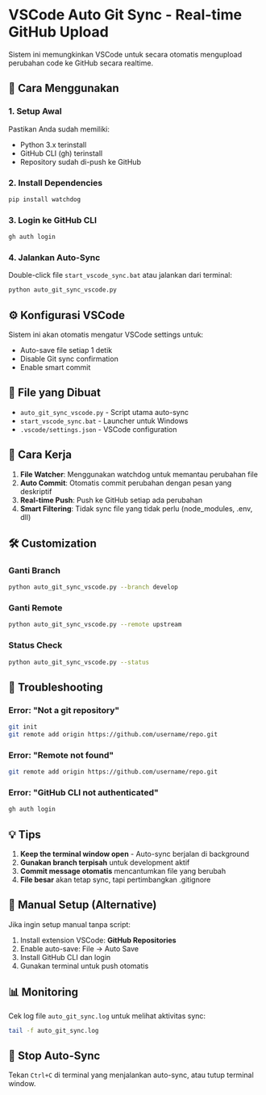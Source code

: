 # VSCode Auto Git Sync - Real-time GitHub Upload

Sistem ini memungkinkan VSCode untuk secara otomatis mengupload perubahan code ke GitHub secara realtime.

## 🚀 Cara Menggunakan

### 1. Setup Awal

Pastikan Anda sudah memiliki:

- Python 3.x terinstall
- GitHub CLI (gh) terinstall
- Repository sudah di-push ke GitHub

### 2. Install Dependencies

```bash
pip install watchdog
```

### 3. Login ke GitHub CLI

```bash
gh auth login
```

### 4. Jalankan Auto-Sync

Double-click file `start_vscode_sync.bat` atau jalankan dari terminal:

```bash
python auto_git_sync_vscode.py
```

## ⚙️ Konfigurasi VSCode

Sistem ini akan otomatis mengatur VSCode settings untuk:

- Auto-save file setiap 1 detik
- Disable Git sync confirmation
- Enable smart commit

## 📁 File yang Dibuat

- `auto_git_sync_vscode.py` - Script utama auto-sync
- `start_vscode_sync.bat` - Launcher untuk Windows
- `.vscode/settings.json` - VSCode configuration

## 🔄 Cara Kerja

1. **File Watcher**: Menggunakan watchdog untuk memantau perubahan file
2. **Auto Commit**: Otomatis commit perubahan dengan pesan yang deskriptif
3. **Real-time Push**: Push ke GitHub setiap ada perubahan
4. **Smart Filtering**: Tidak sync file yang tidak perlu (node_modules, .env, dll)

## 🛠️ Customization

### Ganti Branch

```bash
python auto_git_sync_vscode.py --branch develop
```

### Ganti Remote

```bash
python auto_git_sync_vscode.py --remote upstream
```

### Status Check

```bash
python auto_git_sync_vscode.py --status
```

## 🚨 Troubleshooting

### Error: "Not a git repository"

```bash
git init
git remote add origin https://github.com/username/repo.git
```

### Error: "Remote not found"

```bash
git remote add origin https://github.com/username/repo.git
```

### Error: "GitHub CLI not authenticated"

```bash
gh auth login
```

## 💡 Tips

1. **Keep the terminal window open** - Auto-sync berjalan di background
2. **Gunakan branch terpisah** untuk development aktif
3. **Commit message otomatis** mencantumkan file yang berubah
4. **File besar** akan tetap sync, tapi pertimbangkan .gitignore

## 🔧 Manual Setup (Alternative)

Jika ingin setup manual tanpa script:

1. Install extension VSCode: **GitHub Repositories**
2. Enable auto-save: File → Auto Save
3. Install GitHub CLI dan login
4. Gunakan terminal untuk push otomatis

## 📊 Monitoring

Cek log file `auto_git_sync.log` untuk melihat aktivitas sync:

```bash
tail -f auto_git_sync.log
```

## 🛑 Stop Auto-Sync

Tekan `Ctrl+C` di terminal yang menjalankan auto-sync, atau tutup terminal window.

